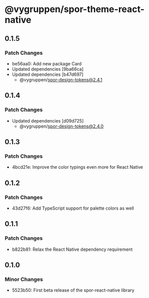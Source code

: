 # @vygruppen/spor-theme-react-native

## 0.1.5

### Patch Changes

- be56aa0: Add new package Card
- Updated dependencies [9ba66ca]
- Updated dependencies [b47d697]
  - @vygruppen/spor-design-tokens@2.4.1

## 0.1.4

### Patch Changes

- Updated dependencies [d09d725]
  - @vygruppen/spor-design-tokens@2.4.0

## 0.1.3

### Patch Changes

- 4bcd21e: Improve the color typings even more for React Native

## 0.1.2

### Patch Changes

- 43d27f6: Add TypeScript support for palette colors as well

## 0.1.1

### Patch Changes

- b822b81: Relax the React Native dependency requirement

## 0.1.0

### Minor Changes

- 5523b50: First beta release of the spor-react-native library

